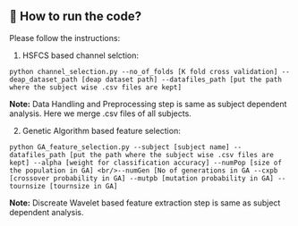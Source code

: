 ## 🔨 How to run the code?
Please follow the instructions:<br/>

1. HSFCS based channel selction:<br/>
```
python channel_selection.py --no_of_folds [K fold cross validation] --deap_dataset_path [deap dataset path] --datafiles_path [put the path where the subject wise .csv files are kept]
```
**Note:** Data Handling and Preprocessing step is same as subject dependent analysis. Here we merge .csv files of all subjects. 

2. Genetic Algorithm based feature selection:<br/>
```
python GA_feature_selection.py --subject [subject name] --datafiles_path [put the path where the subject wise .csv files are kept] --alpha [weight for classification accuracy] --numPop [size of the population in GA] <br/>--numGen [No of generations in GA --cxpb [crossover probability in GA] --mutpb [mutation probability in GA] --tournsize [tournsize in GA]
```

**Note:** Discreate Wavelet based feature extraction step is same as subject dependent analysis.
